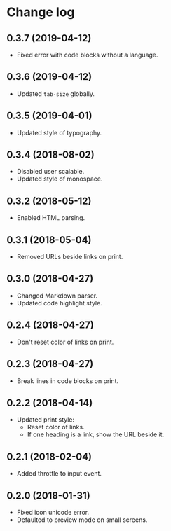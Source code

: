 # Change log

## 0.3.7 (2019-04-12)

-   Fixed error with code blocks without a language.

## 0.3.6 (2019-04-12)

-   Updated `tab-size` globally.

## 0.3.5 (2019-04-01)

-   Updated style of typography.

## 0.3.4 (2018-08-02)

-   Disabled user scalable.
-   Updated style of monospace.

## 0.3.2 (2018-05-12)

-   Enabled HTML parsing.

## 0.3.1 (2018-05-04)

-   Removed URLs beside links on print.

## 0.3.0 (2018-04-27)

-   Changed Markdown parser.
-   Updated code highlight style.

## 0.2.4 (2018-04-27)

-   Don't reset color of links on print.

## 0.2.3 (2018-04-27)

-   Break lines in code blocks on print.

## 0.2.2 (2018-04-14)

-   Updated print style:
    -   Reset color of links.
    -   If one heading is a link, show the URL beside it.

## 0.2.1 (2018-02-04)

-   Added throttle to input event.

## 0.2.0 (2018-01-31)

-   Fixed icon unicode error.
-   Defaulted to preview mode on small screens.
